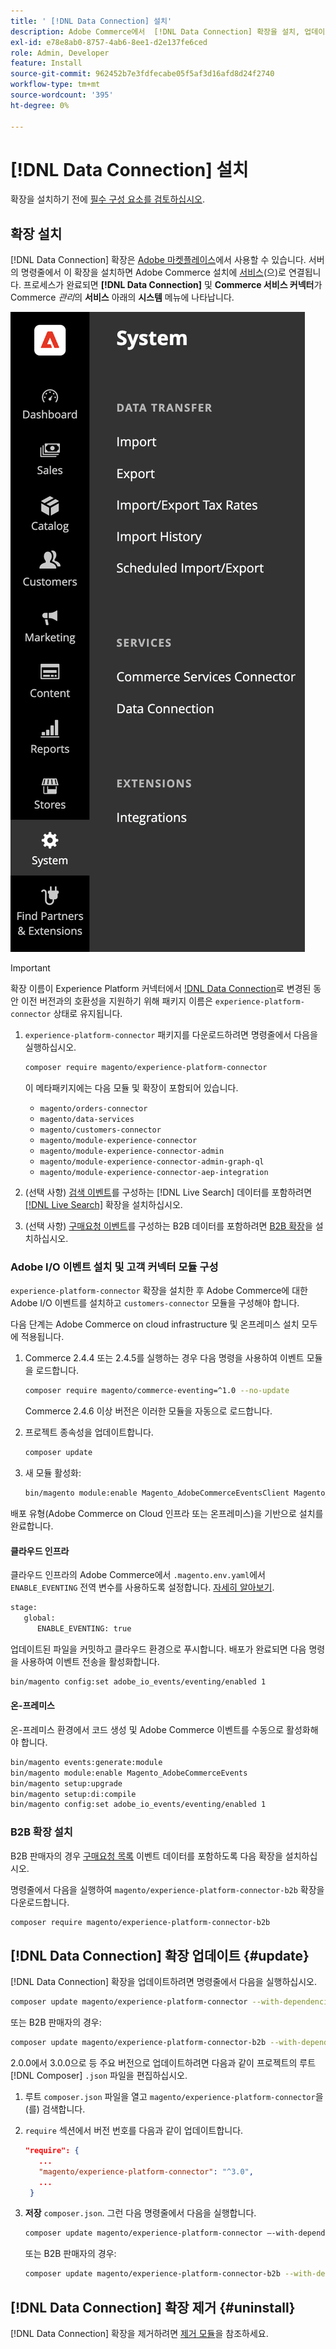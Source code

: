 ```yaml
---
title: ' [!DNL Data Connection] 설치'
description: Adobe Commerce에서  [!DNL Data Connection] 확장을 설치, 업데이트 및 제거하는 방법을 알아봅니다.
exl-id: e78e8ab0-8757-4ab6-8ee1-d2e137fe6ced
role: Admin, Developer
feature: Install
source-git-commit: 962452b7e3fdfecabe05f5af3d16afd8d24f2740
workflow-type: tm+mt
source-wordcount: '395'
ht-degree: 0%

---
```


# [!DNL Data Connection] 설치

확장을 설치하기 전에 [필수 구성 요소를 검토하십시오](overview.md#prereqs).

## 확장 설치

[!DNL Data Connection] 확장은 [Adobe 마켓플레이스](https://commercemarketplace.adobe.com/magento-experience-platform-connector.html)에서 사용할 수 있습니다. 서버의 명령줄에서 이 확장을 설치하면 Adobe Commerce 설치에 [서비스](../landing/saas.md)(으)로 연결됩니다. 프로세스가 완료되면 **[!DNL Data Connection]** 및 **Commerce 서비스 커넥터**&#x200B;가 Commerce _관리_&#x200B;의 **서비스** 아래의 **시스템** 메뉴에 나타납니다.

![[!DNL Data Connection] 확장 관리자 보기](assets/epc-adminui.png)

>[!IMPORTANT]
>
>확장 이름이 Experience Platform 커넥터에서 [!DNL Data Connection](으)로 변경된 동안 이전 버전과의 호환성을 지원하기 위해 패키지 이름은 `experience-platform-connector` 상태로 유지됩니다.

1. `experience-platform-connector` 패키지를 다운로드하려면 명령줄에서 다음을 실행하십시오.

   ```bash
   composer require magento/experience-platform-connector
   ```

   이 메타패키지에는 다음 모듈 및 확장이 포함되어 있습니다.

   - `magento/orders-connector`
   - `magento/data-services`
   - `magento/customers-connector`
   - `magento/module-experience-connector`
   - `magento/module-experience-connector-admin`
   - `magento/module-experience-connector-admin-graph-ql`
   - `magento/module-experience-connector-aep-integration`

1. (선택 사항) [검색 이벤트](events.md#search-events)를 구성하는 [!DNL Live Search] 데이터를 포함하려면 [[!DNL Live Search]](../live-search/install.md) 확장을 설치하십시오.

1. (선택 사항) [구매요청 이벤트](events.md#b2b-events)를 구성하는 B2B 데이터를 포함하려면 [B2B 확장](#install-the-b2b-extension)을 설치하십시오.

### Adobe I/O 이벤트 설치 및 고객 커넥터 모듈 구성

`experience-platform-connector` 확장을 설치한 후 Adobe Commerce에 대한 Adobe I/O 이벤트를 설치하고 `customers-connector` 모듈을 구성해야 합니다.

다음 단계는 Adobe Commerce on cloud infrastructure 및 온프레미스 설치 모두에 적용됩니다.

1. Commerce 2.4.4 또는 2.4.5를 실행하는 경우 다음 명령을 사용하여 이벤트 모듈을 로드합니다.

   ```bash
   composer require magento/commerce-eventing=^1.0 --no-update
   ```

   Commerce 2.4.6 이상 버전은 이러한 모듈을 자동으로 로드합니다.

1. 프로젝트 종속성을 업데이트합니다.

   ```bash
   composer update
   ```

1. 새 모듈 활성화:

   ```bash
   bin/magento module:enable Magento_AdobeCommerceEventsClient Magento_AdobeCommerceEventsGenerator Magento_AdobeIoEventsClient Magento_AdobeCommerceOutOfProcessExtensibility
   ```

배포 유형(Adobe Commerce on Cloud 인프라 또는 온프레미스)을 기반으로 설치를 완료합니다.

#### 클라우드 인프라

클라우드 인프라의 Adobe Commerce에서 `.magento.env.yaml`에서 `ENABLE_EVENTING` 전역 변수를 사용하도록 설정합니다. [자세히 알아보기](https://experienceleague.adobe.com/docs/commerce-cloud-service/user-guide/configure/env/stage/variables-global.html#enable_eventing).

```bash
stage:
   global:
      ENABLE_EVENTING: true
```

업데이트된 파일을 커밋하고 클라우드 환경으로 푸시합니다. 배포가 완료되면 다음 명령을 사용하여 이벤트 전송을 활성화합니다.

```bash
bin/magento config:set adobe_io_events/eventing/enabled 1
```

#### 온-프레미스

온-프레미스 환경에서 코드 생성 및 Adobe Commerce 이벤트를 수동으로 활성화해야 합니다.

```bash
bin/magento events:generate:module
bin/magento module:enable Magento_AdobeCommerceEvents
bin/magento setup:upgrade
bin/magento setup:di:compile
bin/magento config:set adobe_io_events/eventing/enabled 1
```

### B2B 확장 설치

B2B 판매자의 경우 [구매요청 목록](events.md#b2b-events) 이벤트 데이터를 포함하도록 다음 확장을 설치하십시오.

명령줄에서 다음을 실행하여 `magento/experience-platform-connector-b2b` 확장을 다운로드합니다.

```bash
composer require magento/experience-platform-connector-b2b
```

## [!DNL Data Connection] 확장 업데이트 {#update}

[!DNL Data Connection] 확장을 업데이트하려면 명령줄에서 다음을 실행하십시오.

```bash
composer update magento/experience-platform-connector --with-dependencies
```

또는 B2B 판매자의 경우:

```bash
composer update magento/experience-platform-connector-b2b --with-dependencies
```

2.0.0에서 3.0.0으로 등 주요 버전으로 업데이트하려면 다음과 같이 프로젝트의 루트 [!DNL Composer] `.json` 파일을 편집하십시오.

1. 루트 `composer.json` 파일을 열고 `magento/experience-platform-connector`을(를) 검색합니다.

1. `require` 섹션에서 버전 번호를 다음과 같이 업데이트합니다.

   ```json
   "require": {
      ...
      "magento/experience-platform-connector": "^3.0",
      ...
    }
   ```

1. **저장** `composer.json`. 그런 다음 명령줄에서 다음을 실행합니다.

   ```bash
   composer update magento/experience-platform-connector –-with-dependencies
   ```

   또는 B2B 판매자의 경우:

   ```bash
   composer update magento/experience-platform-connector-b2b --with-dependencies
   ```

## [!DNL Data Connection] 확장 제거 {#uninstall}

[!DNL Data Connection] 확장을 제거하려면 [제거 모듈](https://experienceleague.adobe.com/docs/commerce-operations/installation-guide/tutorials/uninstall-modules.html)을 참조하세요.
